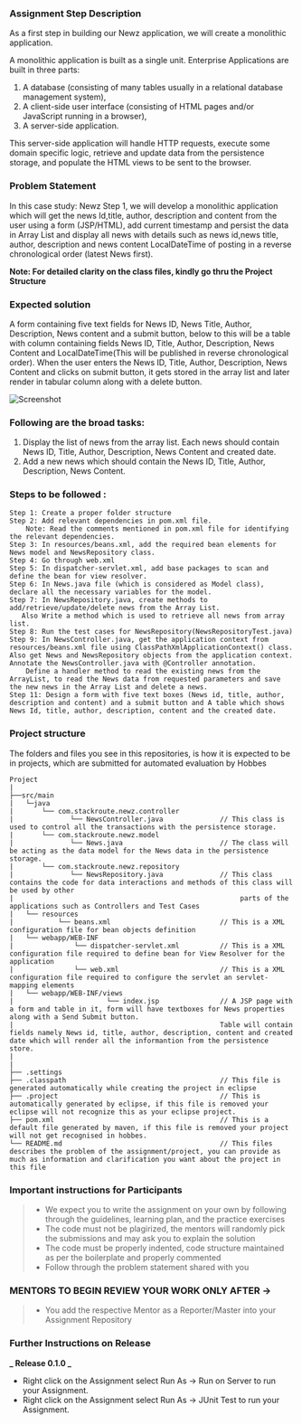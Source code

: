 ### Assignment Step Description

As a first step in building our Newz application, we will create a monolithic application.

A monolithic application is built as a single unit. Enterprise Applications are built in three parts:

1. A database (consisting of many tables usually in a relational database management system),
2. A client-side user interface (consisting of HTML pages and/or JavaScript running in a browser),
3. A server-side application.

This server-side application will handle HTTP requests, execute some domain specific logic, retrieve and update data from the persistence storage, and populate the HTML views to be sent to the browser.

### Problem Statement

In this case study: Newz Step 1, we will develop a monolithic application which will get the news Id,title, author, description and content from the user using a form (JSP/HTML), add current timestamp and persist the data in Array List and display all news with details such as news id,news title, author, description and news content LocalDateTime of posting in a reverse chronological order (latest News first).

**Note: For detailed clarity on the class files, kindly go thru the Project Structure**

### Expected solution

A form containing five text fields for News ID, News Title, Author, Description, News content and a submit button, below to this will be a table with column containing fields News ID, Title, Author, Description, News Content and LocalDateTime(This will be published in reverse chronological order).
When the user enters the News ID, Title, Author, Description, News Content and clicks on submit button, it gets stored in the array list and later render in tabular column along with a delete button.

![Screenshot](screenshots/newz-snapshot.png)

### Following are the broad tasks:

1. Display the list of news from the array list. Each news should contain News ID, Title, Author, Description, News Content and created date.
2. Add a new news which should contain the News ID, Title, Author, Description, News Content.

### Steps to be followed :

    Step 1: Create a proper folder structure
    Step 2: Add relevant dependencies in pom.xml file.
        Note: Read the comments mentioned in pom.xml file for identifying the relevant dependencies.
    Step 3: In resources/beans.xml, add the required bean elements for News model and NewsRepository class.
    Step 4: Go through web.xml
    Step 5: In dispatcher-servlet.xml, add base packages to scan and define the bean for view resolver.
    Step 6: In News.java file (which is considered as Model class), declare all the necessary variables for the model.
    Step 7: In NewsRepository.java, create methods to add/retrieve/update/delete news from the Array List.
       Also Write a method which is used to retrieve all news from array list.
    Step 8: Run the test cases for NewsRepository(NewsRepositoryTest.java)
    Step 9: In NewsController.java, get the application context from resources/beans.xml file using ClassPathXmlApplicationContext() class. Also get News and NewsRepository objects from the application context. Annotate the NewsController.java with @Controller annotation.
    	Define a handler method to read the existing news from the ArrayList, to read the News data from requested parameters and save the new news in the Array List and delete a news.
    Step 11: Design a form with five text boxes (News id, title, author, description and content) and a submit button and A table which shows News Id, title, author, description, content and the created date.

### Project structure

The folders and files you see in this repositories, is how it is expected to be in projects, which are submitted for automated evaluation by Hobbes

    Project
    |
    ├──src/main
    |	└─java
    |       └── com.stackroute.newz.controller
    |		       └── NewsController.java 		        // This class is used to control all the transactions with the persistence storage.
    |       └── com.stackroute.newz.model
    |		       └── News.java                    	// The class will be acting as the data model for the News data in the persistence storage.
    |       └── com.stackroute.newz.repository
    |		       └── NewsRepository.java          	// This class contains the code for data interactions and methods of this class will be used by other
    |                                                        parts of the applications such as Controllers and Test Cases
    |   └── resources
    |		    └── beans.xml               	     	// This is a XML configuration file for bean objects definition
    |	└── webapp/WEB-INF
    |				└──	dispatcher-servlet.xml		    // This is a XML configuration file required to define bean for View Resolver for the application
    |				└── web.xml					    	// This is a XML configuration file required to configure the servlet an servlet-mapping elements
    |   └── webapp/WEB-INF/views
    |		    			└── index.jsp               // A JSP page with a form and table in it, form will have textboxes for News properties along with a Send Submit button.
    |                                                   Table will contain fields namely News id, title, author, description, content and created date which will render all the informantion from the persistence store.
    |
    |
    ├── .settings
    ├── .classpath			                            // This file is generated automatically while creating the project in eclipse
    ├── .project			                            // This is automatically generated by eclipse, if this file is removed your eclipse will not recognize this as your eclipse project.
    ├── pom.xml 			                            // This is a default file generated by maven, if this file is removed your project will not get recognised in hobbes.
    └── README.md  		                    	        // This files describes the problem of the assignment/project, you can provide as much as information and clarification you want about the project in this file

### Important instructions for Participants

> - We expect you to write the assignment on your own by following through the guidelines, learning plan, and the practice exercises
> - The code must not be plagirized, the mentors will randomly pick the submissions and may ask you to explain the solution
> - The code must be properly indented, code structure maintained as per the boilerplate and properly commented
> - Follow through the problem statement shared with you

### MENTORS TO BEGIN REVIEW YOUR WORK ONLY AFTER ->

> - You add the respective Mentor as a Reporter/Master into your Assignment Repository

### Further Instructions on Release

**_ Release 0.1.0 _**

- Right click on the Assignment select Run As -> Run on Server to run your Assignment.
- Right click on the Assignment select Run As -> JUnit Test to run your Assignment.
